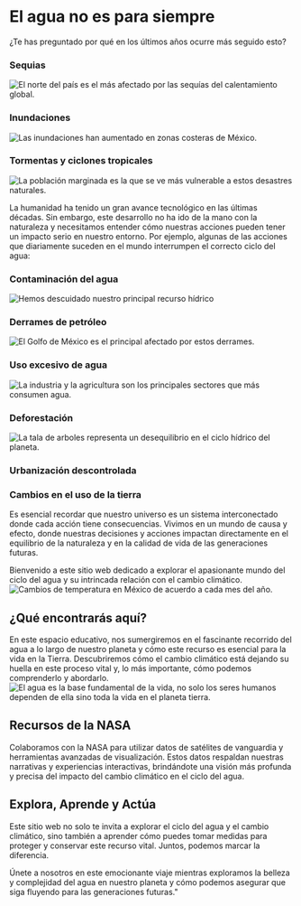 # El agua no es para siempre
¿Te has preguntado por qué en los últimos años ocurre más seguido esto?

### Sequias

![El norte del país es el más afectado por las sequías del calentamiento global.](https://github.com/alexisoza99/nasaspaceapps/blob/main/sequia-2.jpg)

### Inundaciones

![Las inundaciones han aumentado en zonas costeras de México.](https://github.com/alexisoza99/nasaspaceapps/blob/main/inundaciones.jpg)

### Tormentas y ciclones tropicales

![La población marginada es la que se ve más vulnerable a estos desastres naturales.](https://github.com/alexisoza99/nasaspaceapps/blob/main/tormentas.jpg)

La humanidad ha tenido un gran avance tecnológico en las últimas décadas. Sin embargo, este desarrollo no ha ido de la mano con la naturaleza y necesitamos entender cómo nuestras acciones pueden tener un impacto serio en nuestro entorno. Por ejemplo, algunas de las acciones que diariamente suceden en el mundo interrumpen el correcto ciclo del agua: 


### Contaminación del agua

![Hemos descuidado nuestro principal recurso hídrico](https://github.com/alexisoza99/nasaspaceapps/blob/main/contaminacion.jpg)

### Derrames de petróleo

![El Golfo de México es el principal afectado por estos derrames.](https://github.com/alexisoza99/nasaspaceapps/blob/main/petroleo.jpg)

### Uso excesivo de agua 

![La industria y la agricultura son los principales sectores que más consumen agua.](https://github.com/alexisoza99/nasaspaceapps/blob/main/uso_excesivo.jpg)

### Deforestación 
![La tala de arboles representa un desequilibrio en el ciclo hídrico del planeta.](https://github.com/alexisoza99/nasaspaceapps/blob/main/deforestacion.jpg)

### Urbanización descontrolada

### Cambios en el uso de la tierra

Es esencial recordar que nuestro universo es un sistema interconectado donde cada acción tiene consecuencias. Vivimos en un mundo de causa y efecto, donde nuestras decisiones y acciones impactan directamente en el equilibrio de la naturaleza y en la calidad de vida de las generaciones futuras. 

Bienvenido a este sitio web dedicado a explorar el apasionante mundo del ciclo del agua y su intrincada relación con el cambio climático.
![Cambios de temperatura en México de acuerdo a cada mes del año.](https://github.com/alexisoza99/nasaspaceapps/blob/main/MAPA_FINAL_MX_TEMP.gif)

## ¿Qué encontrarás aquí?
En este espacio educativo, nos sumergiremos en el fascinante recorrido del agua a lo largo de nuestro planeta y cómo este recurso es esencial para la vida en la Tierra. Descubriremos cómo el cambio climático está dejando su huella en este proceso vital y, lo más importante, cómo podemos comprenderlo y abordarlo.
![El agua es la base fundamental de la vida, no solo los seres humanos dependen de ella sino toda la vida en el planeta tierra.](https://github.com/alexisoza99/nasaspaceapps/blob/main/Solar%20__energy%20saving__service%20provider.jpeg)
## Recursos de la NASA
Colaboramos con la NASA para utilizar datos de satélites de vanguardia y herramientas avanzadas de visualización. Estos datos respaldan nuestras narrativas y experiencias interactivas, brindándote una visión más profunda y precisa del impacto del cambio climático en el ciclo del agua.
## Explora, Aprende y Actúa
Este sitio web no solo te invita a explorar el ciclo del agua y el cambio climático, sino también a aprender cómo puedes tomar medidas para proteger y conservar este recurso vital. Juntos, podemos marcar la diferencia.

Únete a nosotros en este emocionante viaje mientras exploramos la belleza y complejidad del agua en nuestro planeta y cómo podemos asegurar que siga fluyendo para las generaciones futuras."
